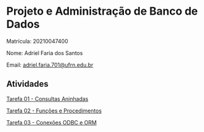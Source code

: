 # Projeto e Administração de Banco de Dados

Matrícula: 20210047400

Nome: Adriel Faria dos Santos

Email: [adriel.faria.701@ufrn.edu.br](mailto:adriel.faria.701@ufrn.edu.br)

## Atividades

[Tarefa 01 - Consultas Aninhadas](./tarefas/t01/)

[Tarefa 02 - Funções e Procedimentos](./tarefas/t02/)

[Tarefa 03 - Conexões ODBC e ORM](./tarefas/t03/)
